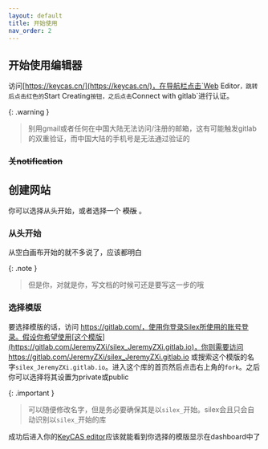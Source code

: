 ```yaml
---
layout: default
title: 开始使用
nav_order: 2
---
```

## 开始使用编辑器
访问[https://keycas.cn/](https://keycas.cn/)，在导航栏点击`Web Editor`，跳转后点击红色的`Start Creating`按钮，之后点击`Connect with gitlab`进行认证。

{: .warning }
>别用gmail或者任何在中国大陆无法访问/注册的邮箱，这有可能触发gitlab的双重验证，而中国大陆的手机号是无法通过验证的

### ~~关notification~~
## 创建网站

你可以选择从头开始，或者选择一个 ~~模版~~ 。

### 从头开始

从空白画布开始的就不多说了，应该都明白

{: .note }
>但是你，对就是你，写文档的时候可还是要写这一步的哦

### 选择模版

要选择模版的话，访问 https://gitlab.com/，使用你登录Silex所使用的账号登录。假设你希望使用[这个模版](https://gitlab.com/JeremyZXi/silex_JeremyZXi.gitlab.io)，你则需要访问https://gitlab.com/JeremyZXi/silex_JeremyZXi.gitlab.io 或搜索这个模版的名字`silex_JeremyZXi.gitlab.io`。进入这个库的首页然后点击右上角的`fork`。之后你可以选择将其设置为private或public

{: .important }
>可以随便修改名字，但是务必要确保其是以`silex_`开始。silex会且只会自动识别以`silex_`开始的库

成功后进入你的[KeyCAS editor](https://edit.keycas.cn/en/)应该就能看到你选择的模版显示在dashboard中了
